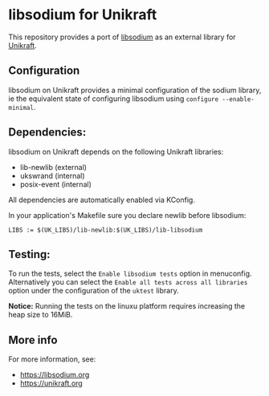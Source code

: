 # libsodium for Unikraft

This repository provides a port of [libsodium](https://libsodium.org) as an external library for [Unikraft](https://unikraft.org).

## Configuration

libsodium on Unikraft provides a minimal configuration of the sodium library, ie the
equivalent state of configuring libsodium using `configure --enable-minimal`.

## Dependencies:

libsodium on Unikraft depends on the following Unikraft libraries:
* lib-newlib (external)
* ukswrand (internal)
* posix-event (internal)

All dependencies are automatically enabled via KConfig.
 
In your application's Makefile sure you declare newlib before libsodium:
```
LIBS := $(UK_LIBS)/lib-newlib:$(UK_LIBS)/lib-libsodium
```

## Testing:

To run the tests, select the `Enable libsodium tests` option in menuconfig. Alternatively you can
select the `Enable all tests across all libraries` option under the configuration of the `uktest`
library.

**Notice:** Running the tests on the linuxu platform requires increasing the heap size to 16MiB.

## More info
For more information, see:
* https://libsodium.org
* https://unikraft.org
